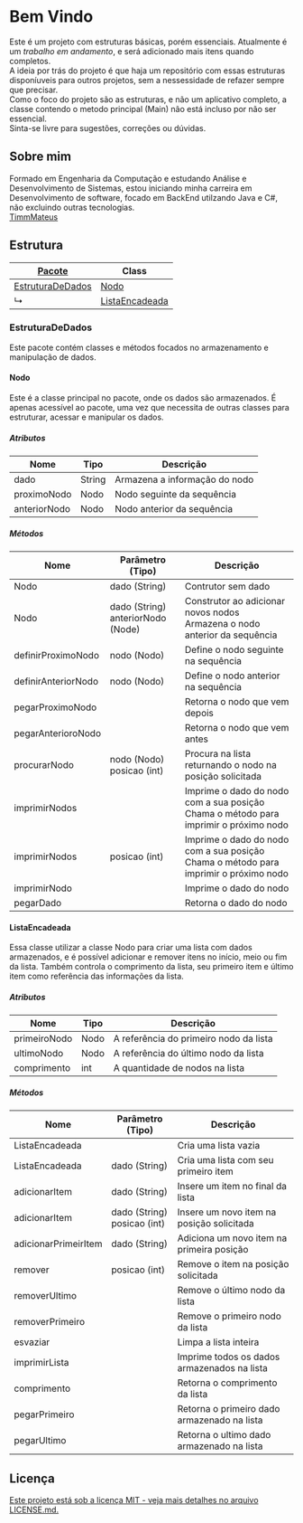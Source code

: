 # Bem Vindo

Este é um projeto com estruturas básicas, porém essenciais. Atualmente é um *trabalho em andamento*, e será adicionado mais itens quando completos.
<br>
A ideia por trás do projeto é que haja um repositório com essas estruturas disponíuveis para outros projetos, sem a nessessidade de refazer sempre que precisar.
<br>
Como o foco do projeto são as estruturas, e não um aplicativo completo, a classe contendo o metodo principal (Main) não está incluso por não ser essencial.
<br>
Sinta-se livre para sugestões, correções ou dúvidas.

## Sobre mim
Formado em Engenharia da Computação e estudando Análise e Desenvolvimento de Sistemas, estou iniciando minha carreira em Desenvolvimento de software, focado em BackEnd utilzando Java e C#, não excluindo outras tecnologias.
<br>
[TimmMateus](mailto:maretimm@gmail.com)

## Estrutura

|[Pacote](#packages-and-classes)|Class|
|---|---|
|[EstruturaDeDados](#estruturadedados)|[Nodo](#nodo)|
|↳|[ListaEncadeada](#listaencadeada)|

### EstruturaDeDados

Este pacote contém classes e métodos focados no armazenamento e manipulação de dados.

#### Nodo

Este é a classe principal no pacote, onde os dados são armazenados. É apenas acessível ao pacote, uma vez que necessita de outras classes para estruturar, acessar e manipular os dados.

##### Atributos

|Nome|Tipo|Descrição|
|---|---|---|
|dado|String|Armazena a informação do nodo|
|proximoNodo|Nodo|Nodo seguinte da sequência|
|anteriorNodo|Nodo|Nodo anterior da sequência|

##### Métodos

|Nome|Parâmetro (Tipo)|Descrição|
|---|---|---|
|Nodo|dado (String)|Contrutor sem dado|
|Nodo|dado (String) <br> anteriorNodo (Node)|Construtor ao adicionar novos nodos <br> Armazena o nodo anterior da sequência
|definirProximoNodo|nodo (Nodo)|Define o nodo seguinte na sequência|
|definirAnteriorNodo|nodo (Nodo)|Define o nodo anterior na sequência|
|pegarProximoNodo||Retorna o nodo que vem depois|
|pegarAnterioroNodo||Retorna o nodo que vem antes|
|procurarNodo|nodo (Nodo) <br> posicao (int)|Procura na lista returnando o nodo na posição solicitada|
|imprimirNodos||Imprime o dado do nodo com a sua posição <br> Chama o método para imprimir o próximo nodo|
|imprimirNodos|posicao (int)|Imprime o dado do nodo com a sua posição <br> Chama o método para imprimir o próximo nodo|
|imprimirNodo||Imprime o dado do nodo|
|pegarDado||Retorna o dado do nodo|

#### ListaEncadeada

Essa classe utilizar a classe Nodo para criar uma lista com dados armazenados, e é possível adicionar e remover itens no início, meio ou fim da lista. Também controla o comprimento da lista, seu primeiro item e último item como referência das informações da lista.

##### Atributos

|Nome|Tipo|Descrição|
|---|---|---|
|primeiroNodo|Nodo|A referência do primeiro nodo da lista|
|ultimoNodo|Nodo|A referência do último nodo da lista|
|comprimento|int|A quantidade de nodos na lista|

##### Métodos

|Nome|Parâmetro (Tipo)|Descrição|
|---|---|---|
|ListaEncadeada||Cria uma lista vazia|
|ListaEncadeada|dado (String)|Cria uma lista com seu primeiro item|
|adicionarItem|dado (String)|Insere um item no final da lista|
|adicionarItem|dado (String) <br> posicao (int)|Insere um novo item na posição solicitada|
|adicionarPrimeirItem|dado (String)|Adiciona um novo item na primeira posição|
|remover|posicao (int)|Remove o item na posição solicitada|
|removerUltimo||Remove o último nodo da lista|
|removerPrimeiro||Remove o primeiro nodo da lista|
|esvaziar||Limpa a lista inteira|
|imprimirLista||Imprime todos os dados armazenados na lista|
|comprimento||Retorna o comprimento da lista|
|pegarPrimeiro||Retorna o primeiro dado armazenado na lista|
|pegarUltimo||Retorna o ultimo dado armazenado na lista|

## Licença
[Este projeto está sob a licença MIT - veja mais detalhes no arquivo LICENSE.md.](LICENSE.md)